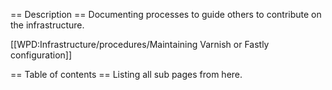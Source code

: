 == Description ==
Documenting processes to guide others to contribute on the infrastructure.

[[WPD:Infrastructure/procedures/Maintaining Varnish or Fastly configuration]]

== Table of contents ==
Listing all sub pages from here.

<splist />